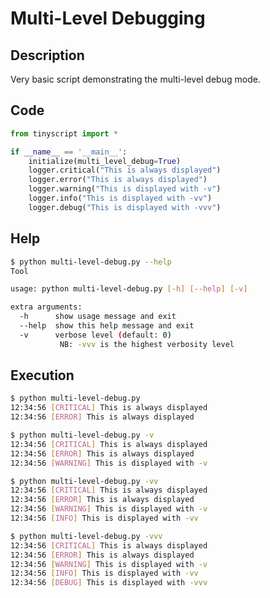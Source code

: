 # Multi-Level Debugging

## Description

Very basic script demonstrating the multi-level debug mode.

## Code

```python hl_lines="4"
from tinyscript import *

if __name__ == '__main__':
    initialize(multi_level_debug=True)
    logger.critical("This is always displayed")
    logger.error("This is always displayed")
    logger.warning("This is displayed with -v")
    logger.info("This is displayed with -vv")
    logger.debug("This is displayed with -vvv")
```

## Help

```sh hl_lines="8 9"
$ python multi-level-debug.py --help
Tool 

usage: python multi-level-debug.py [-h] [--help] [-v]

extra arguments:
  -h      show usage message and exit
  --help  show this help message and exit
  -v      verbose level (default: 0)
           NB: -vvv is the highest verbosity level

```

## Execution

```sh hl_lines="1"
$ python multi-level-debug.py
12:34:56 [CRITICAL] This is always displayed
12:34:56 [ERROR] This is always displayed
```

```sh hl_lines="1"
$ python multi-level-debug.py -v
12:34:56 [CRITICAL] This is always displayed
12:34:56 [ERROR] This is always displayed
12:34:56 [WARNING] This is displayed with -v
```

```sh hl_lines="1"
$ python multi-level-debug.py -vv
12:34:56 [CRITICAL] This is always displayed
12:34:56 [ERROR] This is always displayed
12:34:56 [WARNING] This is displayed with -v
12:34:56 [INFO] This is displayed with -vv
```

```sh hl_lines="1"
$ python multi-level-debug.py -vvv
12:34:56 [CRITICAL] This is always displayed
12:34:56 [ERROR] This is always displayed
12:34:56 [WARNING] This is displayed with -v
12:34:56 [INFO] This is displayed with -vv
12:34:56 [DEBUG] This is displayed with -vvv
```
